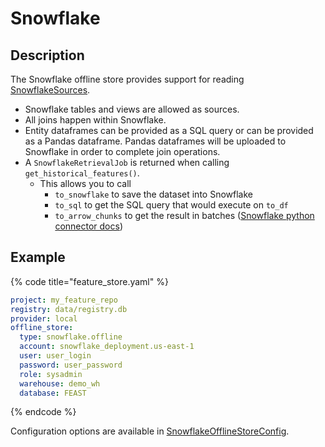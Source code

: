 # Snowflake

## Description

The Snowflake offline store provides support for reading [SnowflakeSources](../data-sources/snowflake.md).

* Snowflake tables and views are allowed as sources.
* All joins happen within Snowflake.
* Entity dataframes can be provided as a SQL query or can be provided as a Pandas dataframe. Pandas dataframes will be uploaded to Snowflake in order to complete join operations.
* A `SnowflakeRetrievalJob` is returned when calling `get_historical_features()`.
  * This allows you to call
     * `to_snowflake` to save the dataset into Snowflake
     * `to_sql` to get the SQL query that would execute on `to_df`
     * `to_arrow_chunks` to get the result in batches ([Snowflake python connector docs](https://docs.snowflake.com/en/user-guide/python-connector-api.html#get_result_batches)) 

## Example

{% code title="feature_store.yaml" %}
```yaml
project: my_feature_repo
registry: data/registry.db
provider: local
offline_store:
  type: snowflake.offline
  account: snowflake_deployment.us-east-1
  user: user_login
  password: user_password
  role: sysadmin
  warehouse: demo_wh
  database: FEAST
```
{% endcode %}

Configuration options are available in [SnowflakeOfflineStoreConfig](https://github.com/feast-dev/feast/blob/master/sdk/python/feast/infra/offline_stores/snowflake.py#L56).
